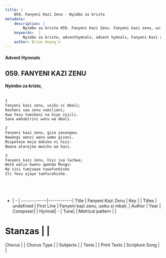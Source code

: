 ```yaml
---
title: |
    059. Fanyeni Kazi Zenu - Nyimbo za kristo
metadata:
    description: |
        Nyimbo za kristo 059. Fanyeni Kazi Zenu. Fanyeni kazi zenu, usiku si mbali; Kesheni saa zenu vumilieni; Kwa Yesu tumikeni na hiyo injili. Sana wahubirini watu wa mbali.  
    keywords:  |
        Nyimbo za kristo, adventhymnals, advent hymnals, Fanyeni Kazi Zenu, Fanyeni kazi zenu, usiku si mbali;. 
    author: Brian Onang'o
---
```


#### Advent Hymnals
## 059. FANYENI KAZI ZENU
####  Nyimbo za kristo,

```txt

1
Fanyeni kazi zenu, usiku si mbali;
Kesheni saa zenu vumilieni;
Kwa Yesu tumikeni na hiyo injili.
Sana wahubirini watu wa mbali.

2
Fanyeni kazi zenu, giza yasongea;
Nawengi wenzi wenu wamo gizani.
Msipoteze moja dakika ni hizi:
Bwana atarejea mwisho wa kazi.

3
Fanyeni kazi zenu, hivi jua lachwa;
Wote walio kwenu apenda Mungu:
Na sisi tumjuaye tuwafundishe
Ili Yesu ajaye tumfurahishe.






```

- |   -  |
-------------|------------|
Title | Fanyeni Kazi Zenu |
Key |  |
Titles | undefined |
First Line | Fanyeni kazi zenu, usiku si mbali; |
Author | 
Year | 
Composer| |
Hymnal|  - |
Tune|  |
Metrical pattern | |
# Stanzas |  |
Chorus |  |
Chorus Type |  |
Subjects | |
Texts |  |
Print Texts | 
Scripture Song |  |
    
